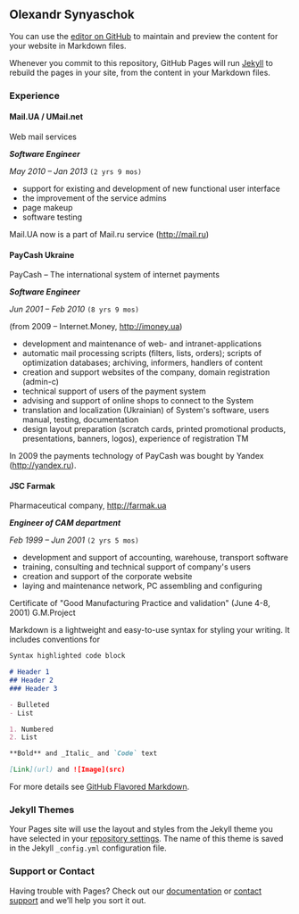 ## Olexandr Synyaschok

You can use the [editor on GitHub](https://github.com/olexsyn/cv/edit/master/README.md) to maintain and preview the content for your website in Markdown files.

Whenever you commit to this repository, GitHub Pages will run [Jekyll](https://jekyllrb.com/) to rebuild the pages in your site, from the content in your Markdown files.

### Experience

#### Mail.UA / UMail.net

Web mail services

_**Software Engineer**_

_May 2010 – Jan 2013_ `(2 yrs 9 mos)`

- support for existing and development of new functional user interface
- the improvement of the service admins
- page makeup
- software testing

Mail.UA now is a part of Mail.ru service (http://mail.ru)

#### PayCash Ukraine

PayCash – The international system of internet payments

_**Software Engineer**_

_Jun 2001 – Feb 2010_ `(8 yrs 9 mos)`

(from 2009 – Internet.Money, http://imoney.ua)

- development and maintenance of web- and intranet-applications
- automatic mail processing scripts (filters, lists, orders); scripts of optimization databases; archiving, informers, handlers of content
- creation and support websites of the company, domain registration (admin-c)
- technical support of users of the payment system
- advising and support of online shops to connect to the System
- translation and localization (Ukrainian) of System's software, users manual, testing, documentation
- design layout preparation (scratch cards, printed promotional products, presentations, banners, logos), experience of registration TM

In 2009 the payments technology of PayCash was bought by Yandex (http://yandex.ru).


#### JSC Farmak

Pharmaceutical company, http://farmak.ua

_**Engineer of CAM department**_

_Feb 1999 – Jun 2001_ `(2 yrs 5 mos)`

- development and support of accounting, warehouse, transport software
- training, consulting and technical support of company's users
- creation and support of the corporate website
- laying and maintenance network, PC assembling and configuring

Certificate of "Good Manufacturing Practice and validation" (June 4-8, 2001) G.M.Project


Markdown is a lightweight and easy-to-use syntax for styling your writing. It includes conventions for

```markdown
Syntax highlighted code block

# Header 1
## Header 2
### Header 3

- Bulleted
- List

1. Numbered
2. List

**Bold** and _Italic_ and `Code` text

[Link](url) and ![Image](src)
```

For more details see [GitHub Flavored Markdown](https://guides.github.com/features/mastering-markdown/).

### Jekyll Themes

Your Pages site will use the layout and styles from the Jekyll theme you have selected in your [repository settings](https://github.com/olexsyn/cv/settings). The name of this theme is saved in the Jekyll `_config.yml` configuration file.

### Support or Contact

Having trouble with Pages? Check out our [documentation](https://help.github.com/categories/github-pages-basics/) or [contact support](https://github.com/contact) and we’ll help you sort it out.
